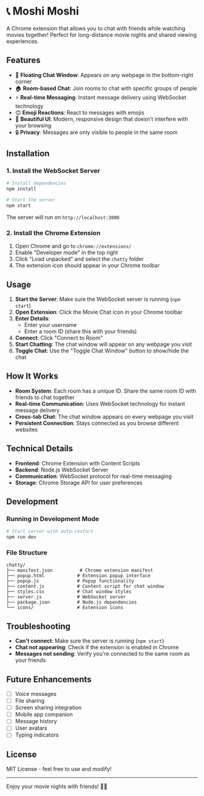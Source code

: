 # 📞 Moshi Moshi

A Chrome extension that allows you to chat with friends while watching movies together! Perfect for long-distance movie nights and shared viewing experiences.

## Features

- 🎥 **Floating Chat Window**: Appears on any webpage in the bottom-right corner
- 🏠 **Room-based Chat**: Join rooms to chat with specific groups of people
- ⚡ **Real-time Messaging**: Instant message delivery using WebSocket technology
- 😊 **Emoji Reactions**: React to messages with emojis
- 🎨 **Beautiful UI**: Modern, responsive design that doesn't interfere with your browsing
- 🔒 **Privacy**: Messages are only visible to people in the same room

## Installation

### 1. Install the WebSocket Server

```bash
# Install dependencies
npm install

# Start the server
npm start
```

The server will run on `http://localhost:3000`

### 2. Install the Chrome Extension

1. Open Chrome and go to `chrome://extensions/`
2. Enable "Developer mode" in the top right
3. Click "Load unpacked" and select the `chatty` folder
4. The extension icon should appear in your Chrome toolbar

## Usage

1. **Start the Server**: Make sure the WebSocket server is running (`npm start`)
2. **Open Extension**: Click the Movie Chat icon in your Chrome toolbar
3. **Enter Details**: 
   - Enter your username
   - Enter a room ID (share this with your friends)
4. **Connect**: Click "Connect to Room"
5. **Start Chatting**: The chat window will appear on any webpage you visit
6. **Toggle Chat**: Use the "Toggle Chat Window" button to show/hide the chat

## How It Works

- **Room System**: Each room has a unique ID. Share the same room ID with friends to chat together
- **Real-time Communication**: Uses WebSocket technology for instant message delivery
- **Cross-tab Chat**: The chat window appears on every webpage you visit
- **Persistent Connection**: Stays connected as you browse different websites

## Technical Details

- **Frontend**: Chrome Extension with Content Scripts
- **Backend**: Node.js WebSocket Server
- **Communication**: WebSocket protocol for real-time messaging
- **Storage**: Chrome Storage API for user preferences

## Development

### Running in Development Mode

```bash
# Start server with auto-restart
npm run dev
```

### File Structure

```
chatty/
├── manifest.json          # Chrome extension manifest
├── popup.html            # Extension popup interface
├── popup.js              # Popup functionality
├── content.js            # Content script for chat window
├── styles.css            # Chat window styles
├── server.js             # WebSocket server
├── package.json          # Node.js dependencies
└── icons/                # Extension icons
```

## Troubleshooting

- **Can't connect**: Make sure the server is running (`npm start`)
- **Chat not appearing**: Check if the extension is enabled in Chrome
- **Messages not sending**: Verify you're connected to the same room as your friends

## Future Enhancements

- [ ] Voice messages
- [ ] File sharing
- [ ] Screen sharing integration
- [ ] Mobile app companion
- [ ] Message history
- [ ] User avatars
- [ ] Typing indicators

## License

MIT License - feel free to use and modify!

---

Enjoy your movie nights with friends! 🍿✨
